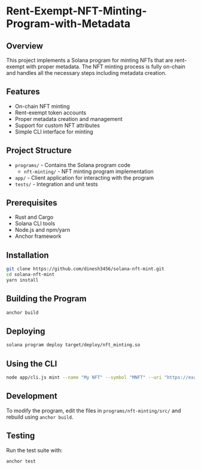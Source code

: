 # Rent-Exempt-NFT-Minting-Program-with-Metadata
## Overview
This project implements a Solana program for minting NFTs that are rent-exempt with proper metadata. The NFT minting process is fully on-chain and handles all the necessary steps including metadata creation.

## Features
- On-chain NFT minting
- Rent-exempt token accounts
- Proper metadata creation and management
- Support for custom NFT attributes
- Simple CLI interface for minting

## Project Structure
- `programs/` - Contains the Solana program code
    - `nft-minting/` - NFT minting program implementation
- `app/` - Client application for interacting with the program
- `tests/` - Integration and unit tests

## Prerequisites
- Rust and Cargo
- Solana CLI tools
- Node.js and npm/yarn
- Anchor framework

## Installation
```bash
git clone https://github.com/dinesh3456/solana-nft-mint.git
cd solana-nft-mint
yarn install
```

## Building the Program
```bash
anchor build
```

## Deploying
```bash
solana program deploy target/deploy/nft_minting.so
```

## Using the CLI
```bash
node app/cli.js mint --name "My NFT" --symbol "MNFT" --uri "https://example.com/metadata.json"
```

## Development
To modify the program, edit the files in `programs/nft-minting/src/` and rebuild using `anchor build`.

## Testing
Run the test suite with:
```bash
anchor test
```
